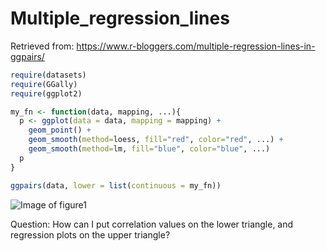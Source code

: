 # Multiple_regression_lines
Retrieved from:
https://www.r-bloggers.com/multiple-regression-lines-in-ggpairs/


```r
require(datasets)
require(GGally)
require(ggplot2)

my_fn <- function(data, mapping, ...){
  p <- ggplot(data = data, mapping = mapping) + 
    geom_point() + 
    geom_smooth(method=loess, fill="red", color="red", ...) +
    geom_smooth(method=lm, fill="blue", color="blue", ...)
  p
}

ggpairs(data, lower = list(continuous = my_fn))

```
![Image of figure1](https://github.com/johnypark/R_graph/issues/1)

Question: How can I put correlation values on the lower triangle, and regression plots on the upper triangle?
